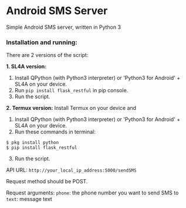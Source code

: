 # Android SMS Server
Simple Android SMS server, written in Python 3

### Installation and running:

There are 2 versions of the script:

**1. SL4A version:**
1. Install QPython (with Python3 interpreter) or 'Python3 for Android' + SL4A on your device.
2. Run `pip install flask_restful` in pip console.
3. Run the script.

**2. Termux version:** Install Termux on your device and 
1. Install QPython (with Python3 interpreter) or 'Python3 for Android' + SL4A on your device.
2. Run these commands in terminal:
```
$ pkg install python
$ pip install flask_restful
```
3. Run the script.

API URL: `http://your_local_ip_address:5000/sendSMS`

Request method should be POST.

Request arguments:
`phone`: the phone number you want to send SMS to
`text`: message text
